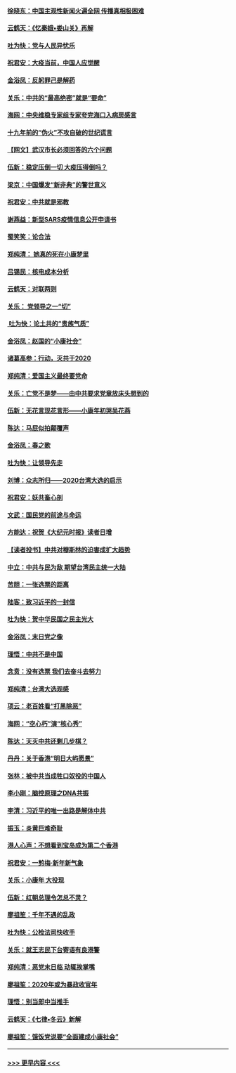 #### [徐晓东：中国主观性新闻火遍全网 传播真相极困难](../pages/nsc993/n11826508.md?t=01280955) 
#### [云鹤天：《忆秦娥▪娄山关》再解](../pages/nsc993/n11824682.md?t=01280955) 
#### [吐为快：党与人民异忧乐](../pages/nsc993/n11824660.md?t=01280955) 
#### [祝君安：大疫当前，中国人应觉醒](../pages/nsc993/n11821946.md?t=01280955) 
#### [金浴凤：反躬罪己是解药](../pages/nsc993/n11820280.md?t=01280955) 
#### [关乐：中共的“最高绝密”就是“要命”](../pages/nsc993/n11816946.md?t=01280955) 
#### [海网：中央维稳专家组专家夸完海口入病房感言](../pages/nsc993/n11815138.md?t=01280955) 
#### [十九年前的“伪火”不攻自破的世纪谎言](../pages/nsc993/n11813238.md?t=01280955) 
#### [【网文】武汉市长必须回答的六个问题](../pages/nsc993/n11813848.md?t=01280955) 
#### [伍新：稳定压倒一切 大疫压得倒吗？](../pages/nsc993/n11812634.md?t=01280955) 
#### [梁京：中国爆发“新非典”的警世意义](../pages/nsc993/n11812554.md?t=01280955) 
#### [祝君安：中共就是邪教](../pages/nsc993/n11812431.md?t=01280955) 
#### [谢燕益：新型SARS疫情信息公开申请书](../pages/nsc993/n11808840.md?t=01280955) 
#### [蜀笑笑：论合法](../pages/nsc993/n11808064.md?t=01280955) 
#### [郑纯清： 她真的死在小康梦里](../pages/nsc993/n11806623.md?t=01280955) 
#### [吕锡民：核电成本分析](../pages/nsc993/n11806284.md?t=01280955) 
#### [云鹤天：对联两则](../pages/nsc993/n11805957.md?t=01280955) 
#### [关乐： 党领导之一“切”](../pages/nsc993/n11804505.md?t=01280955) 
#### [ 吐为快：论土共的“贵族气质”](../pages/nsc993/n11804490.md?t=01280955) 
#### [金浴凤：赵国的“小康社会”](../pages/nsc993/n11804452.md?t=01280955) 
#### [诸葛高参：行动，灭共于2020](../pages/nsc993/n11804120.md?t=01280955) 
#### [郑纯清：爱国主义最终要党命](../pages/nsc993/n11802197.md?t=01280955) 
#### [关乐：亡党不是梦——由中共要求党章放床头想到的](../pages/nsc993/n11802156.md?t=01280955) 
#### [伍新：无花言现花言形——小康年初哭吴花燕](../pages/nsc993/n11800044.md?t=01280955) 
#### [陈达：马屁似拍颠覆声](../pages/nsc993/n11800010.md?t=01280955) 
#### [金浴凤：春之歌](../pages/nsc993/n11797687.md?t=01280955) 
#### [吐为快：让领导先走](../pages/nsc993/n11797512.md?t=01280955) 
#### [刘博：众志所归——2020台湾大选的启示](../pages/nsc993/n11796878.md?t=01280955) 
#### [祝君安：妖共畜心剖](../pages/nsc993/n11794273.md?t=01280955) 
#### [文武：国民党的前途与命运](../pages/nsc993/n11794198.md?t=01280955) 
#### [方能达：祝贺《大纪元时报》读者日增](../pages/nsc993/n11793807.md?t=01280955) 
#### [【读者投书】中共对穆斯林的迫害成扩大趋势](../pages/nsc993/n11791371.md?t=01280955) 
#### [中立：中共与民为敌 期望台湾民主统一大陆](../pages/nsc993/n11790392.md?t=01280955) 
#### [苦胆：一张选票的距离](../pages/nsc993/n11788914.md?t=01280955) 
#### [陆客：致习近平的一封信](../pages/nsc993/n11788867.md?t=01280955) 
#### [吐为快：贺中华民国之民主光大](../pages/nsc993/n11788618.md?t=01280955) 
#### [金浴凤：末日党之像](../pages/nsc993/n11787475.md?t=01280955) 
#### [理悟：中共不是中国](../pages/nsc993/n11787463.md?t=01280955) 
#### [念贲：没有选票  我们去奋斗去努力](../pages/nsc993/n11787398.md?t=01280955) 
#### [郑纯清：台湾大选观感](../pages/nsc993/n11786210.md?t=01280955) 
#### [项云：老百姓看“打黑除恶”](../pages/nsc993/n11785398.md?t=01280955) 
#### [海网：“空心朽”演“核心秀”](../pages/nsc993/n11783874.md?t=01280955) 
#### [陈达：天灭中共还剩几步棋？](../pages/nsc993/n11783719.md?t=01280955) 
#### [丹丹：关于香港“明日大屿愿景”](../pages/nsc993/n11783273.md?t=01280955) 
#### [张林：被中共当成牲口奴役的中国人](../pages/nsc993/n11782397.md?t=01280955) 
#### [李小刚：脑控原理之DNA共振](../pages/nsc993/n11780962.md?t=01280955) 
#### [李清：习近平的唯一出路是解体中共](../pages/nsc993/n11780866.md?t=01280955) 
#### [振玉：炎黄巨难奇耻](../pages/nsc993/n11779632.md?t=01280955) 
#### [港人心声：不想看到宝岛成为第二个香港](../pages/nsc993/n11778817.md?t=01280955) 
#### [祝君安：一剪梅‧新年新气象](../pages/nsc993/n11776340.md?t=01280955) 
#### [关乐：小康年 大役现](../pages/nsc993/n11774213.md?t=01280955) 
#### [伍新：红朝总理令怎总不灵？](../pages/nsc993/n11770813.md?t=01280955) 
#### [廖祖笙：千年不遇的乱政](../pages/nsc993/n11770373.md?t=01280955) 
#### [吐为快：公检法司快收手](../pages/nsc993/n11770359.md?t=01280955) 
#### [关乐：就王志民下台寄语有良港警](../pages/nsc993/n11769903.md?t=01280955) 
#### [郑纯清：恶党末日临 动辄挨掌嘴](../pages/nsc993/n11769356.md?t=01280955) 
#### [廖祖笙：2020年或为暴政收官年](../pages/nsc993/n11768216.md?t=01280955) 
#### [理悟：别当郎中当推手](../pages/nsc993/n11768243.md?t=01280955) 
#### [云鹤天：《七律▪冬云》新解](../pages/nsc993/n11768204.md?t=01280955) 
#### [廖祖笙：饿饭党说要“全面建成小康社会”](../pages/nsc993/n11767482.md?t=01280955) 

----
#### [ >>> 更早内容 <<< ](../indexes/nsc993-earlier.md)
